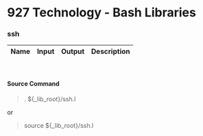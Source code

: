 # **927 Technology - Bash Libraries**

### ssh

|Name|Input|Output|Description|
|:---|:-|:-|:-------------|


&nbsp;
#### Source Command
> . ${_lib_root}/ssh.l

or

> source ${_lib_root}/ssh.l